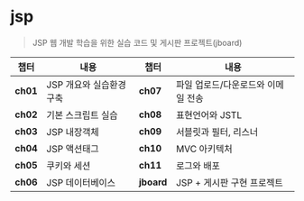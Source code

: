 # jsp
> JSP 웹 개발 학습을 위한 실습 코드 및 게시판 프로젝트(jboard)

| 챕터  | 내용  | 챕터  | 내용  |
|------|------------------------------|------|------------------------------|
| **ch01** | JSP 개요와 실습환경 구축 | **ch07** | 파일 업로드/다운로드와 이메일 전송 |
| **ch02** | 기본 스크립트 실습 | **ch08** | 표현언어와 JSTL |
| **ch03** | JSP 내장객체 | **ch09** | 서블릿과 필터, 리스너 |
| **ch04** | JSP 액션태그 | **ch10** | MVC 아키텍처 |
| **ch05** | 쿠키와 세션 | **ch11** | 로그와 배포 |
| **ch06** | JSP 데이터베이스 | **jboard** | JSP + 게시판 구현 프로젝트 |

